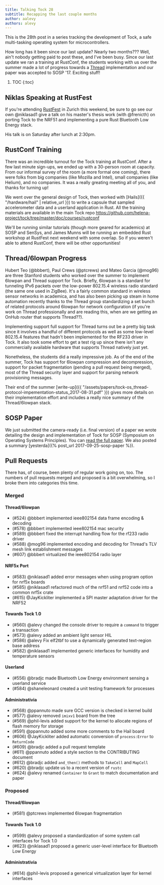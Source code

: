 ```yaml
---
title: Talking Tock 28
subtitle: Recapping the last couple months
author: aalevy
authors: alevy
---
```


This is the 28th post in a series tracking the development of Tock, a
safe multi-tasking operating system for microcontrollers.

How long has it been since our last update? Nearly two months??? Well, ain't
nobody getting paid to post these, and I've been busy. Since our last update we
ran a training at RustConf, the students working with us over the summer made a
lot of progress towards a [Thread](http://threadgroup.org) implementation and
our paper was accepted to SOSP '17. Exciting stuff!

1. TOC
{:toc}

## Niklas Speaking at RustFest

If you're attending [RustFest](http://zurich.rustfest.eu/) in Zurich this weekend, be sure to go see our
own @niklasad1 give a talk on his master's thesis work (with @frenicth) on
porting Tock to the NRF51 and implementing a pure Rust Bluetooth Low Energy
stack.

His talk is on Saturday after lunch at 2:30pm.

## RustConf Training

There was an incredible turnout for the Tock training at RustConf. After a few
last minute sign-ups, we ended up with a 30-person room at capacity. From our
informal survey of the room (a more formal one coming), there were folks from
big companies (like Mozilla and Intel), small companies (like Helium), and no
companies. It was a really greating meeting all of you, and thanks for turning
up!

We went over the general design of Tock, then worked with [Hails]({{
  "/hardware/hail" | relative_url }}) to write a capsule that sampled
accelerometer data and a userland application in Rust. All the training
materials are available in the main Tock repo
<https://github.com/helena-project/tock/tree/master/doc/courses/rustconf>

We'll be running similar tutorials (though more geared for academics) at SOSP
and SenSys, and James Munns will be running an embedded Rust workshop at
RustFest next weekend with some overlap. So if you weren't able to attend
RustConf, there will be other opportunities!

## Thread/6lowpan Progress

Hubert Teo (@bbbert), Paul Crews (@ptcrews) and Mateo Garcia (@mog96) are three
Stanford students who worked over the summer to implement 6lowpan and Thread
support for Tock. Briefly, 6lowpan is a standard for tunneling IPv6 packets
over the low-power 802.15.4 wireless radio standard (the same one used in
ZigBee). It's a fairly common standard in wireless sensor networks in
academica, and has also been picking up steam in home automation recently
thanks to the Thread group standardizing a set bunch of related protocols
around 6lowpan for network configuration (if you're work on Thread
professionally and are reading this, when are we getting an OnHub router that
supports Thread??).

Implementing support full support for Thread turns out be a pretty big task
since it involves a handful of different protocols as well as some low-level
802.15.4 features that hadn't been implemented for the RF233 driver in Tock. It
also took some effort to get a test rig up since there isn't any commercially
available hardware that supports Thread natively just yet.

Nonetheless, the students did a really impressive job. As of the end of the
summer, Tock has support for 6lowpan compression and decompression, support for
packet fragmentation (pending a pull request being merged), most of the Thread
security layer and support for parsing network provisioning messages.

Their end of the summer [write-up]({{
  "/assets/papers/tock-os_thread-protocol-impementation-status_2017-08-31.pdf"
  }}) gives more details on their implementation effort and includes a really
nice summary of the Thread/6lowpan stack.

## SOSP Paper

We just submitted the camera-ready (i.e. final version) of a paper we wrote
detailing the design and implementation of Tock for SOSP (Symposium on
Operating Systems Principles). You can [read the full
paper](/assets/papers/tock-sosp2017.pdf). We also posted a summary
[yesterda]({% post_url 2017-09-25-sosp-paper %}).

## Pull Requests

There has, of course, been plenty of regular work going on, too. The numbers of
pull requests merged and proposed is a bit overwhelming, so I broke them into
categories this time.

### Merged

#### Thread/6lowpan

  * (#524) @bbbert implemented ieee802154 data frame encoding & decoding
  * (#578) @bbbert implemented ieee802154 mac security
  * (#589) @bbbert fixed the interrupt handling flow for the rf233 radio driver
  * (#588) @mog96 implemented encoding and decoding for Thread's TLV mesh link establishment messages
  * (#607) @bbbert virtualized the ieee802154 radio layer

#### NRF5x Port

  * (#583) @niklasad1 added error messages when using program option for nrf5x boards
  * (#585) @niklasad1 refactored much of the nrf51 and nrf52 code into a common nrf5x crate
  * (#615) @JayKickliter implemented a SPI master adaptation driver for the NRF52

#### Towards Tock 1.0

  * (#560) @alevy changed the console driver to require a `command` to trigger a transaction
  * (#573) @alevy added an ambient light sensor HIL
  * (#586) @alevy Fix elf2tbf to use a dynamically generated text-region base address
  * (#582) @niklasad1 implemented generic interfaces for humidity and temperature sensors

#### Userland

  * (#556) @bradjc made Bluetooth Low Energy environment sensing a userland service
  * (#584) @shaneleonard created a unit testing framework for processes

#### Administrativia

  * (#568) @ppannuto made sure GCC version is checked in kernel build
  * (#577) @alevy removed `imixv1` board from the tree
  * (#569) @phil-levis added support for the kernel to allocate regions of flash memory for storage
  * (#591) @ppannuto added some more comments to the Hail board
  * (#606) @JayKickliter added automatic conversion of `process:Error` to `ReturnCode`
  * (#609) @bradjc added a pull request template
  * (#611) @ppannuto added a style section to the CONTRIBUTING document
  * (#612) @bradjc added `and_then()` methods to `TakeCell` and `MapCell`
  * (#620) @bradjc update us to a recent version of `rustc`
  * (#624) @alevy renamed `Container` to `Grant` to match documentation and paper

### Proposed

#### Thread/6lowpan

  * (#581) @ptcrews implemented 6lowpan fragmentation

#### Towards Tock 1.0

  * (#599) @alevy proposed a standardization of some system call interfaces for Tock 1.0
  * (#623) @niklasad1 proposed a generic user-level interface for Bluetooth Low Energy

#### Administrativia

  * (#614) @phil-levis proposed a generical virtualization layer for kernel interfaces

